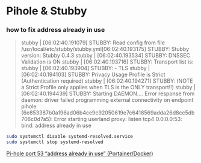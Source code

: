 # Pihole & Stubby

### how to fix address already in use
>stubby  | [06:02:40.191079] STUBBY: Read config from file /usr/local/etc/stubby/stubby.yml[06:02:40.193175] STUBBY: Stubby version: Stubby 0.4.3
stubby  | [06:02:40.193534] STUBBY: DNSSEC Validation is ON
stubby  | [06:02:40.193716] STUBBY: Transport list is:
stubby  | [06:02:40.193904] STUBBY:   - TLS
stubby  | [06:02:40.194103] STUBBY: Privacy Usage Profile is Strict (Authentication required)
stubby  | [06:02:40.194271] STUBBY: (NOTE a Strict Profile only applies when TLS is the ONLY transport!!)
stubby  | [06:02:40.194439] STUBBY: Starting DAEMON....
Error response from daemon: driver failed programming external connectivity on endpoint pihole (6e853387b0a196ad06b4ce9c92050619e7c6418569adda26d8cc5db706c0d7a5): Error starting userland proxy: listen tcp4 0.0.0.0:53: bind: address already in use
> 

```bash
sudo systemctl disable systemd-resolved.service
sudo systemctl stop systemd-resolved
```

[Pi-hole port 53 “address already in use” (Portainer/Docker)](https://aaronfisher.net/2022/04/pi-hole-port-53-address-already-in-use-portainer-docker/)